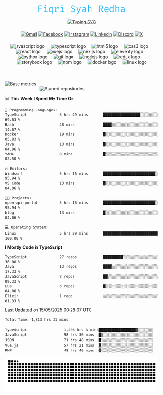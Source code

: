 <p align="center">
  <img src="./assets/name.svg" height="30" alt="Fiqri Syah Redha" />
</p>

<p align="center">
  <a href="https://git.io/typing-svg"><img src="https://readme-typing-svg.demolab.com?font=Fira+Code&pause=1000&center=true&vCenter=true&random=false&width=435&lines=Mid-Level+Frontend+Engineer;2%2B+years+experience;Always+learning+new+things" alt="Typing SVG" /></a>
</p>

###

<div align="center">

[![Gmail](https://img.shields.io/badge/Gmail-D14836?logo=gmail&logoColor=white)](mailto:fiqrisyahredha@gmail.com)
[![Facebook](https://img.shields.io/badge/Facebook-%231877F2.svg?logo=Facebook&logoColor=white)](https://www.facebook.com/fiqrisyahredha)
[![Instagram](https://img.shields.io/badge/Instagram-%23E4405F.svg?logo=Instagram&logoColor=white)](https://instagram.com/fiqrisyahredha)
[![LinkedIn](https://img.shields.io/badge/Linkedin-%230077B5.svg?logo=linkedin&logoColor=white)](https://www.linkedin.com/in/fiqrisyahredha)
[![Discord](https://img.shields.io/badge/Discord-%235865F2.svg?&logo=discord&logoColor=white)](https://discordapp.com/users/484183499050582027)
[![X](https://img.shields.io/badge/X-%23000000.svg?logo=X&logoColor=white)](https://x.com/fiqrisyahredha)

</div>

###

<div align="center">
  <img src="https://cdn.jsdelivr.net/gh/devicons/devicon/icons/javascript/javascript-original.svg" height="32" alt="javascript logo"  />
  <img width="12" />
  <img src="https://cdn.jsdelivr.net/gh/devicons/devicon/icons/typescript/typescript-original.svg" height="32" alt="typescript logo"  />
  <img width="12" />
  <img src="https://cdn.jsdelivr.net/gh/devicons/devicon/icons/html5/html5-original.svg" height="32" alt="html5 logo"  />
  <img width="12" />
  <img src="https://cdn.jsdelivr.net/gh/devicons/devicon/icons/css3/css3-original.svg" height="32" alt="css3 logo"  />
  <img width="12" />
  <img src="https://cdn.jsdelivr.net/gh/devicons/devicon/icons/react/react-original.svg" height="32" alt="react logo"  />
  <img width="12" />
  <img src="https://cdn.jsdelivr.net/gh/devicons/devicon/icons/vuejs/vuejs-original.svg" height="32" alt="vuejs logo"  />
  <img width="12" />
  <img src="https://cdn.jsdelivr.net/gh/devicons/devicon/icons/nextjs/nextjs-original.svg" height="32" alt="nextjs logo"  />
  <img width="12" />
  <img src="https://cdn.jsdelivr.net/gh/devicons/devicon/icons/eleventy/eleventy-original.svg" height="32" alt="eleventy logo"  />
  <img width="12" />
  <img src="https://cdn.jsdelivr.net/gh/devicons/devicon/icons/python/python-original.svg" height="32" alt="python logo"  />
  <img width="12" />
  <img src="https://cdn.jsdelivr.net/gh/devicons/devicon/icons/git/git-original.svg" height="32" alt="git logo"  />
  <img width="12" />
  <img src="https://cdn.jsdelivr.net/gh/devicons/devicon/icons/nodejs/nodejs-original.svg" height="32" alt="nodejs logo"  />
  <img width="12" />
  <img src="https://cdn.jsdelivr.net/gh/devicons/devicon/icons/redux/redux-original.svg" height="32" alt="redux logo"  />
  <img width="12" />
  <img src="https://cdn.jsdelivr.net/gh/devicons/devicon/icons/storybook/storybook-original.svg" height="32" alt="storybook logo"  />
  <img width="12" />
  <img src="https://cdn.jsdelivr.net/gh/devicons/devicon/icons/npm/npm-original-wordmark.svg" height="32" alt="npm logo"  />
  <img width="12" />
  <img src="https://cdn.jsdelivr.net/gh/devicons/devicon/icons/docker/docker-original.svg" height="32" alt="docker logo"  />
  <img width="12" />
  <img src="https://cdn.jsdelivr.net/gh/devicons/devicon/icons/linux/linux-original.svg" height="32" alt="linux logo"  />
</div>

###

<br clear="both">

<!--START_SECTION:metrics-->

[<img align="left" width="390" alt="Base metrics" src="https://gist.githubusercontent.com/fiqrisr/bbcf04a19349368e6c7873e2f7bbd987/raw/base.svg">](#)
[<img align="right" width="390" alt="Starred repositories" src="https://gist.githubusercontent.com/fiqrisr/bbcf04a19349368e6c7873e2f7bbd987/raw/starred.svg">](#)

<br clear="both">
<p></p>

<!--END_SECTION:metrics-->

<!-- <p align="center"> -->
<!--   <img src="https://github-readme-streak-stats.herokuapp.com/?user=fiqrisr&theme=ayu-mirage&hide_border=false" height="160" /> -->
<!-- </p> -->

<!--START_SECTION:waka1-->
📊 **This Week I Spent My Time On** 

```text
💬 Programming Languages: 
TypeScript               3 hrs 49 mins       █████████████████░░░░░░░░   69.63 % 
Bash                     48 mins             ████░░░░░░░░░░░░░░░░░░░░░   14.67 % 
Docker                   19 mins             █░░░░░░░░░░░░░░░░░░░░░░░░   05.83 % 
Java                     13 mins             █░░░░░░░░░░░░░░░░░░░░░░░░   04.06 % 
YAML                     8 mins              █░░░░░░░░░░░░░░░░░░░░░░░░   02.50 % 

🔥 Editors: 
Windsurf                 5 hrs 16 mins       ████████████████████████░   95.94 % 
VS Code                  13 mins             █░░░░░░░░░░░░░░░░░░░░░░░░   04.06 % 

🐱‍💻 Projects: 
open-api-portal          5 hrs 16 mins       ████████████████████████░   95.94 % 
blog                     13 mins             █░░░░░░░░░░░░░░░░░░░░░░░░   04.06 % 

💻 Operating System: 
Linux                    5 hrs 29 mins       █████████████████████████   100.00 % 
```

**I Mostly Code in TypeScript** 

```text
TypeScript               27 repos            █████████░░░░░░░░░░░░░░░░   36.00 % 
Java                     13 repos            ████░░░░░░░░░░░░░░░░░░░░░   17.33 % 
JavaScript               7 repos             ██░░░░░░░░░░░░░░░░░░░░░░░   09.33 % 
Lua                      3 repos             █░░░░░░░░░░░░░░░░░░░░░░░░   04.00 % 
Elixir                   1 repo              ░░░░░░░░░░░░░░░░░░░░░░░░░   01.33 % 
```




 Last Updated on 15/05/2025 00:28:07 UTC
<!--END_SECTION:waka1-->

<!--START_SECTION:waka2-->

```txt
Total Time: 1,813 hrs 31 mins

TypeScript                 1,296 hrs 3 mins█████████████████▓░░░░░░░   70.95 %
JavaScript                 98 hrs 36 mins  █▒░░░░░░░░░░░░░░░░░░░░░░░   05.40 %
JSON                       71 hrs 48 mins  █░░░░░░░░░░░░░░░░░░░░░░░░   03.93 %
Vue.js                     57 hrs 21 mins  ▓░░░░░░░░░░░░░░░░░░░░░░░░   03.14 %
PHP                        48 hrs 46 mins  ▓░░░░░░░░░░░░░░░░░░░░░░░░   02.67 %
```

<!--END_SECTION:waka2-->

<img src="https://raw.githubusercontent.com/fiqrisr/fiqrisr/output/snake.svg" alt="Snake animation" />
